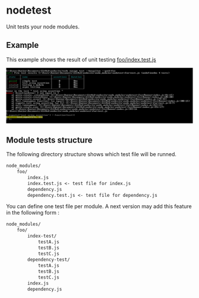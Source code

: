 # nodetest

Unit tests your node modules.

## Example

This example shows the result of unit testing [foo/index.test.js](./foo/index.test.js)

![test sample](./sample.jpg)

## Module tests structure

The following directory structure shows which test file will be runned.

```
node_modules/
	foo/
		index.js
		index.test.js <- test file for index.js
		dependency.js
		dependency.test.js <- test file for dependency.js
```

You can define one test file per module. A next version may add this feature in the following form :

```
node_modules/
	foo/
		index-test/
			testA.js
			testB.js
			testC.js
		dependency-test/
			testA.js
			testB.js
			testC.js
		index.js
		dependency.js
```